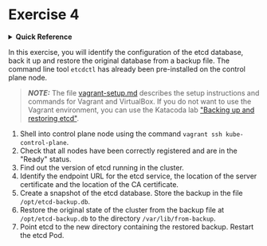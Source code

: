 # Exercise 4

<details>
<summary><b>Quick Reference</b></summary>
<p>

* Namespace: N/A<br>
* Documentation: [Backing up an etcd cluster](https://kubernetes.io/docs/tasks/administer-cluster/configure-upgrade-etcd/#backing-up-an-etcd-cluster)

</p>
</details>

In this exercise, you will identify the configuration of the etcd database, back it up and restore the original database from a backup file. The command line tool `etcdctl` has already been pre-installed on the control plane node.

> **_NOTE:_** The file [vagrant-setup.md](../common/vagrant-setup.md) describes the setup instructions and commands for Vagrant and VirtualBox. If you do not want to use the Vagrant environment, you can use the Katacoda lab ["Backing up and restoring etcd"](https://learning.oreilly.com/scenarios/cka-prep-backing/9781492095521/).

1. Shell into control plane node using the command `vagrant ssh kube-control-plane`.
2. Check that all nodes have been correctly registered and are in the "Ready" status.
3. Find out the version of etcd running in the cluster.
4. Identify the endpoint URL for the etcd service, the location of the server certificate and the location of the CA certificate.
5. Create a snapshot of the etcd database. Store the backup in the file `/opt/etcd-backup.db`.
6. Restore the original state of the cluster from the backup file at `/opt/etcd-backup.db` to the directory `/var/lib/from-backup`.
7. Point etcd to the new directory containing the restored backup. Restart the etcd Pod.
